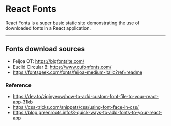 # React Fonts

React Fonts is a super basic static site demonstrating the use of downloaded fonts in a React application.

---

## Fonts download sources

- Feijoa OT: https://bigfontsite.com/
- Euclid Circular B: https://www.cufonfonts.com/
- https://fontsgeek.com/fonts/feijoa-medium-italic?ref=readme

### Reference

- https://dev.to/ziqinyeow/how-to-add-custom-font-file-to-your-react-app-31kb
- https://css-tricks.com/snippets/css/using-font-face-in-css/
- https://blog.greenroots.info/3-quick-ways-to-add-fonts-to-your-react-app
